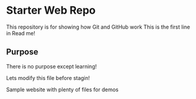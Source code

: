 # Starter Web Repo

This repository is for showing how Git and GitHub work
This is the first line in Read me!
## Purpose

There is no purpose except learning!

Lets modify this file before stagin!

Sample website with plenty of files for demos
